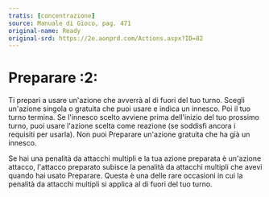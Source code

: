 ```yaml
---
tratis: [concentrazione]
source: Manuale di Gioco, pag. 471
original-name: Ready
original-srd: https://2e.aonprd.com/Actions.aspx?ID=82
---
```


# Preparare :2:

Ti prepari a usare un'azione che avverrà al di fuori del tuo turno. Scegli
un'azione singola o gratuita che puoi usare e indica un innesco. Poi il tuo
turno termina. Se l'innesco scelto avviene prima dell'inizio del tuo prossimo
turno, puoi usare l'azione scelta come reazione (se soddisfi ancora i requisiti
per usarla). Non puoi Preparare un'azione gratuita che ha già un innesco.

Se hai una penalità da attacchi multipli e la tua azione preparata è un'azione
attacco, l'attacco preparato subisce la penalità da attacchi multipli che avevi
quando hai usato Preparare. Questa è una delle rare occasioni in cui la penalità
da attacchi multipli si applica al di fuori del tuo turno.
